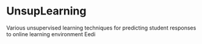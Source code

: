 # UnsupLearning
Various unsupervised learning techniques for predicting student responses to online learning environment Eedi
